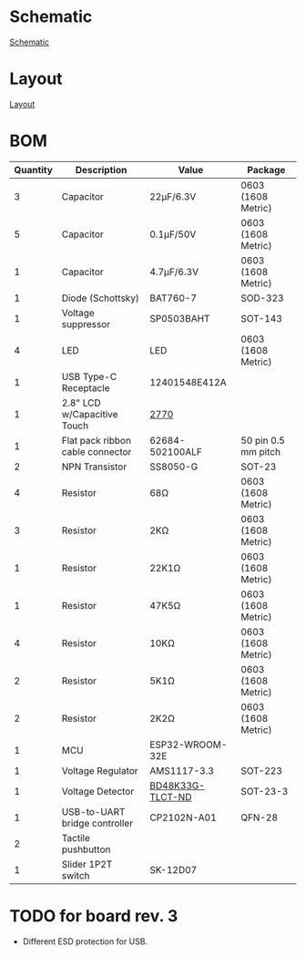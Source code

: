 
# Schematic

[Schematic](Schematic.pdf)

# Layout

[Layout](Layout.pdf)

# BOM

| Quantity | Description                      | Value           | Package            |
| -------- | -------------------------------- | --------------- | ------------------ |
| 3        | Capacitor                        | 22μF/6.3V       | 0603 (1608 Metric) |
| 5        | Capacitor                        | 0.1μF/50V       | 0603 (1608 Metric) |
| 1        | Capacitor                        | 4.7μF/6.3V      | 0603 (1608 Metric) |
| 1        | Diode (Schottsky)                | BAT760-7        | SOD-323            |
| 1        | Voltage suppressor               | SP0503BAHT      | SOT-143            |
| 4        | LED                              | LED             | 0603 (1608 Metric) |
| 1        | USB Type-C Receptacle            | 12401548E412A   |                    |
| 1        | 2.8" LCD w/Capacitive Touch      | [2770](https://www.adafruit.com/product/2770) |  |
| 1        | Flat pack ribbon cable connector | 62684-502100ALF | 50 pin 0.5 mm pitch |
| 2        | NPN Transistor                   | SS8050-G        | SOT-23             |
| 4        | Resistor                         | 68Ω             | 0603 (1608 Metric) |
| 3        | Resistor                         | 2KΩ             | 0603 (1608 Metric) |
| 1        | Resistor                         | 22K1Ω           | 0603 (1608 Metric) |
| 1        | Resistor                         | 47K5Ω           | 0603 (1608 Metric) |
| 4        | Resistor                         | 10KΩ            | 0603 (1608 Metric) |
| 2        | Resistor                         | 5K1Ω            | 0603 (1608 Metric) |
| 2        | Resistor                         | 2K2Ω            | 0603 (1608 Metric) |
| 1        | MCU                              | ESP32-WROOM-32E |                    |
| 1        | Voltage Regulator                | AMS1117-3.3     | SOT-223            |
| 1        | Voltage Detector                 | [BD48K33G-TLCT-ND](https://fscdn.rohm.com/en/products/databook/datasheet/ic/power/voltage_detector/bd48xxg-e.pdf) | SOT-23-3           |
| 1        | USB-to-UART bridge controller    | CP2102N-A01     | QFN-28             |
| 2        | Tactile pushbutton               |                 |                    |
| 1        | Slider 1P2T switch               | SK-12D07        |                    |

# TODO for board rev. 3

* Different ESD protection for USB.
